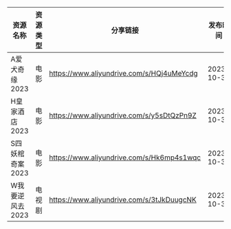 | 资源名称       | 资源类型 | 分享链接                                      | 发布时间       |
| ---------- | ---- | ----------------------------------------- | ---------- |
| A爱犬奇缘2023  | 电影   | https://www.aliyundrive.com/s/HQj4uMeYcdg | 2023-10-31 |
| H皇家酒店2023  | 电影   | https://www.aliyundrive.com/s/y5sDtQzPn9Z | 2023-10-31 |
| S四妖棺奇案2023 | 电影   | https://www.aliyundrive.com/s/Hk6mp4s1wqc | 2023-10-31 |
| W我要逆风去2023 | 电视剧  | https://www.aliyundrive.com/s/3tJkDuugcNK | 2023-10-31 |
